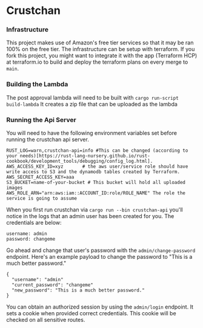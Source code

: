 # Crustchan

### Infrastructure

This project makes use of Amazon's free tier services so that it may be ran 100% on the free tier. The infrastructure can be setup with terraform. If you fork this project, you might want to integrate it with the app (Terraform HCP) at terraform.io to build and deploy the terraform plans on every merge to `main`.

### Building the Lambda

The post approval lambda will need to be built with `cargo run-script build-lambda` It creates a zip file that can be uploaded as the lambda

### Running the Api Server

You will need to have the following environment variables set before running the crustchan api server.

```
RUST_LOG=warn,crustchan-api=info #This can be changed (according to your needs)[https://rust-lang-nursery.github.io/rust-cookbook/development_tools/debugging/config_log.html].
AWS_ACCESS_KEY_ID=xyz       # the aws user/service role should have write access to S3 and the dynamodb tables created by Terraform.
AWS_SECRET_ACCESS_KEY=aaa
S3_BUCKET=name-of-your-bucket # This bucket will hold all uploaded images
AWS_ROLE_ARN="arn:aws:iam::ACCOUNT_ID:role/ROLE_NAME" The role the service is going to assume
```

When you first run crustchan via `cargo run --bin crustchan-api` you'll notice in the logs that an admin user has been created for you. The credentials are below:

```
username: admin
password: changeme
```

Go ahead and change that user's password with the `admin/change-password` endpoint. Here's an example payload to change the password to "This is a much better password."

```
{
  "username": "admin"
  "current_password": "changeme"
  "new_password": "This is a much better password."
}
```

You can obtain an authorized session by using the `admin/login` endpoint. It sets a cookie when provided correct credentials.
This cookie will be checked on all sensitive routes.
